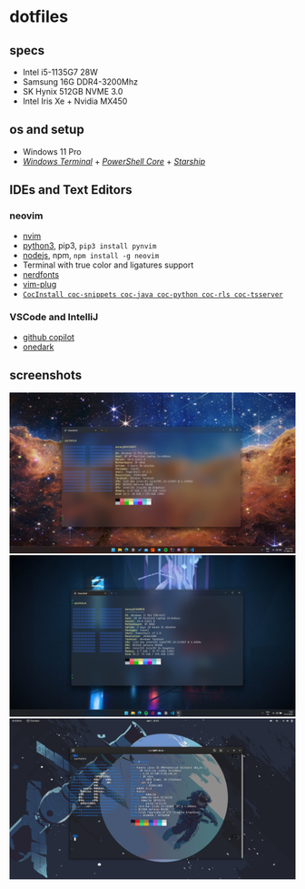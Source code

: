 # dotfiles

## specs
* Intel i5-1135G7 28W
* Samsung 16G DDR4-3200Mhz
* SK Hynix 512GB NVME 3.0
* Intel Iris Xe + Nvidia MX450

## os and setup
* Windows 11 Pro
* [*Windows Terminal*](https://github.com/microsoft/terminal) + [*PowerShell Core*](https://github.com/PowerShell/PowerShell) + [*Starship*](https://github.com/starship/starship)

## IDEs and Text Editors
### neovim
* [nvim](https://github.com/neovim/neovim) 
* [python3](https://python.org), pip3, `pip3 install pynvim`
* [nodejs](https://nodejs.org), npm, `npm install -g neovim`
* Terminal with true color and ligatures support
* [nerdfonts](https://github.com/ryanoasis/nerd-fonts)
* [vim-plug](https://github.com/junegunn/vim-plug)
* [`CocInstall coc-snippets coc-java coc-python coc-rls coc-tsserver`](https://github.com/neoclide/coc.nvim/wiki/Using-coc-extensions#implemented-coc-extensions)

### VSCode and IntelliJ
* [github copilot](https://github.com/features/copilot)
* [onedark](https://plugins.jetbrains.com/plugin/11938-one-dark-theme)

## screenshots
![Windows Space](Pictures/windows_space.png)
![Windows Darker](Pictures/windows_darker.png)
![Linux](Pictures/Fedora.png)